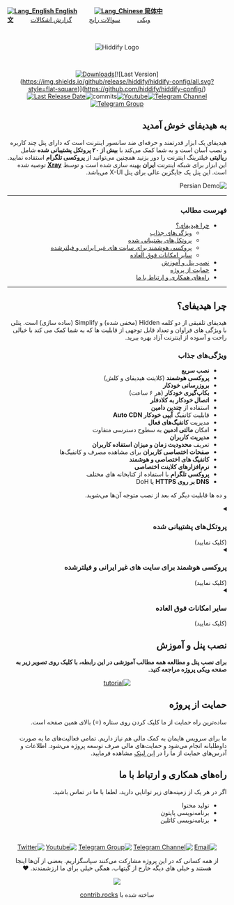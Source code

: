 
<div align="left" markdown="1">

[**![Lang_English](https://user-images.githubusercontent.com/125398461/229074810-599bd7f9-0bc1-44a9-b76e-90bf7e182314.png) English**](README.md)&nbsp;&nbsp;&nbsp;&nbsp;&nbsp;&nbsp;&nbsp;&nbsp;&nbsp;&nbsp;[**![Lang_Chinese](https://user-images.githubusercontent.com/125398461/236453142-16f3a81e-8f40-403d-a452-34c4c9ed8f64.png) 简体中文**](README_cn.md)&nbsp;&nbsp;&nbsp;&nbsp;&nbsp;&nbsp;&nbsp;&nbsp;&nbsp;&nbsp;[ویکی](https://github.com/hiddify/hiddify-config/wiki/Home_Fa)&nbsp;&nbsp;&nbsp;&nbsp;&nbsp;&nbsp;&nbsp;&nbsp;&nbsp;&nbsp;[سوالات رایج](https://github.com/hiddify/hiddify-config/discussions/categories/q-a-%D8%B3%D9%88%D8%A7%D9%84%D8%A7%D8%AA-%D8%B1%D8%A7%DB%8C%D8%AC)&nbsp;&nbsp;&nbsp;&nbsp;&nbsp;&nbsp;&nbsp;&nbsp;&nbsp;&nbsp;[گزارش اشکالات](https://github.com/hiddify/hiddify-config/issues)


</div>

<div align="left" markdown="1">




</div>
<br>
<div align=center markdown="1">

![Hiddify Logo](https://user-images.githubusercontent.com/125398461/227777845-a4d0f86b-faa2-4f2b-a410-4aa5f68bfe19.png)

</div>
<br>
<div align=center>

<!--[![Total Downloads](https://img.shields.io/github/downloads/hiddify/hiddify-config/total?label=downloads%20after%202023%2F03%2F27%2011%3A00%20&style=flat-square)](https://github.com/hiddify/hiddify-config/)-->
[![Downloads](https://static.pepy.tech/badge/hiddifypanel?style=flat-square&v3)](https://pepy.tech/project/hiddifypanel?display=monthly&versions=2.*&versions=1.*&versions=3.*)[![Last Version](https://img.shields.io/github/release/hiddify/hiddify-config/all.svg?style=flat-square)](https://github.com/hiddify/hiddify-config/)[![Last Release Date](https://img.shields.io/github/release-date/hiddify/hiddify-config.svg?style=flat-square)](https://github.com/hiddify/hiddify-config/)![commits](https://img.shields.io/github/commit-activity/m/hiddify/hiddify-config?style=flat-square)[![Youtube](https://img.shields.io/youtube/channel/views/UCxrmeMvVryNfB4XL35lXQNg?label=Youtube&style=flat-square&logo=youtube)](https://www.youtube.com/@hiddify)[![Telegram Channel](https://img.shields.io/endpoint?label=Channel&style=flat-square&url=https%3A%2F%2Ftg.sumanjay.workers.dev%2Fhiddify&color=blue)](https://telegram.dog/hiddify)[![Telegram Group](https://img.shields.io/endpoint?color=neon&label=Support%20Group&style=flat-square&url=https%3A%2F%2Ftg.sumanjay.workers.dev%2Fhiddify_board)](https://telegram.dog/hiddify_board)
<!--
[![GitHub Stars](https://img.shields.io/tokei/lines/github/hiddify/hiddify-config.svg)](https://github.com/hiddify/hiddify-config/)
[![GitHub Stars](https://img.shields.io/github/stars/hiddify/hiddify-config.svg)](https://github.com/hiddify/hiddify-config/)
[![GitHub Forks](https://img.shields.io/github/forks/hiddify/hiddify-config.svg)](https://github.com/hiddify/hiddify-config/)
-->



</div>

<div dir="rtl" markdown="1">

## به هیدیفای خوش آمدید
هیدیفای یک ابزار قدرتمند و حرفه‌ای ضد سانسور اینترنت است که دارای پنل چند کاربره و نصب آسان است و به شما کمک می‌کند با **بیش از ۲۰ پروتکل پشتیبانی شده** شامل **ریالیتی** فیلترینگ اینترنت را دور بزنید همچنین می‌توانید از **پروکسی تلگرام** استفاده نمایید. این ابزار برای شبکه اینترنت **ایران** بهینه سازی شده است و توسط <a href="https://github.com/XTLS/Xray-core#installation" target="_blank">**Xray**</a> توصیه شده است. این پنل یک جایگزین عالی برای پنل X-UI می‌باشد.

![Persian Demo](https://user-images.githubusercontent.com/125398461/234265877-56660d3c-6185-4948-b676-77f317834372.png)

<!--
![Persian new](https://user-images.githubusercontent.com/125398461/234179101-0dec8ade-29f7-49a4-8a77-4ce1ead1e04f.png)
![farsi_demo](https://user-images.githubusercontent.com/114227601/228013297-240d6945-874f-4836-9b0d-0e1ba072481f.png)

![farsi_demo](https://user-images.githubusercontent.com/125398461/233846669-9a18a866-6c6e-49bd-9513-b2caa74be01d.png)
-->


***
### فهرست مطالب
- [چرا هیدیفای؟](#%DA%86%D8%B1%D8%A7-%D9%87%DB%8C%D8%AF%DB%8C%D9%81%D8%A7%DB%8C)
  - [ویژگی‌های جذاب](#%D9%88%DB%8C%DA%98%DA%AF%DB%8C%D9%87%D8%A7%DB%8C-%D8%AC%D8%B0%D8%A7%D8%A8)
  - [پروتکل‌های پشتیبانی شده](#%D9%BE%D8%B1%D9%88%D8%AA%DA%A9%D9%84%D9%87%D8%A7%DB%8C-%D9%BE%D8%B4%D8%AA%DB%8C%D8%A8%D8%A7%D9%86%DB%8C-%D8%B4%D8%AF%D9%87)
  - [پروکسی هوشمند برای سایت های غیر ایرانی و فیلترشده](#%D9%BE%D8%B1%D9%88%DA%A9%D8%B3%DB%8C-%D9%87%D9%88%D8%B4%D9%85%D9%86%D8%AF-%D8%A8%D8%B1%D8%A7%DB%8C-%D8%B3%D8%A7%DB%8C%D8%AA-%D9%87%D8%A7%DB%8C-%D8%BA%DB%8C%D8%B1-%D8%A7%DB%8C%D8%B1%D8%A7%D9%86%DB%8C-%D9%88-%D9%81%DB%8C%D9%84%D8%AA%D8%B1%D8%B4%D8%AF%D9%87)
  - [سایر امکانات فوق العاده](#%D8%B3%D8%A7%DB%8C%D8%B1-%D8%A7%D9%85%DA%A9%D8%A7%D9%86%D8%A7%D8%AA-%D9%81%D9%88%D9%82-%D8%A7%D9%84%D8%B9%D8%A7%D8%AF%D9%87)
- [نصب پنل و آموزش‌](#%D9%86%D8%B5%D8%A8-%D9%BE%D9%86%D9%84-%D9%88-%D8%A2%D9%85%D9%88%D8%B2%D8%B4)
- [حمایت از پروژه](#%D8%AD%D9%85%D8%A7%DB%8C%D8%AA-%D8%A7%D8%B2-%D9%BE%D8%B1%D9%88%DA%98%D9%87)
- [راه‌های همکاری و ارتباط با ما](#%D8%B1%D8%A7%D9%87%D9%87%D8%A7%DB%8C-%D9%87%D9%85%DA%A9%D8%A7%D8%B1%DB%8C-%D9%88-%D8%A7%D8%B1%D8%AA%D8%A8%D8%A7%D8%B7-%D8%A8%D8%A7-%D9%85%D8%A7)

***
## چرا هیدیفای؟
هیدیفای تلفیقی از دو کلمه Hidden (مخفی شده) و Simplify (ساده سازی) است. پنلی با ويژگی های فراوان و تعداد قابل توجهی از قابلیت ها که به شما کمک می کند با خیالی راحت و آسوده از اینترنت آزاد بهره ببرید.

### ویژگی‌های جذاب 

- **نصب سریع**
- **پروکسی هوشمند** (کلاینت هیدیفای و کلش)
- **بروزرسانی خودکار**
- **بکاپ‌گیری خودکار** (هر ۶ ساعت)
- **اتصال خودکار به کلادفلر**
- استفاده از **چندین دامین**
- قابلیت کانفیگ **آیپی خودکار Auto CDN**
- مدیریت **کانفیگ‌های فعال**
- امکان **مالتی ادمین** به سطوح دسترسی متفاوت
- **مدیریت کاربران**
- تعریف **محدودیت زمان و میزان استفاده کاربران**
- **صفحات اختصاصی کاربران** برای مشاهده مصرف و کانفیگ‌ها
- **کانفیگ های اختصاصی و هوشمند**
- **نرم‌افزار‌های کلاینت اختصاصی**
- **پروکسی تلگرام** با استفاده از کتابخانه های مختلف
- **DNS بر روی HTTPS** یا DoH


و ده ها قابلیت دیگر که بعد از نصب متوجه آن‌ها می‌شوید.
<details markdown="1"> <summary><h3>پروتکل‌های پشتیبانی شده</h3> (کلیک نمایید)</summary> 


| پروتکل‌های پشتیبانی شده | پروتکل‌های پشتیبانی شده | پروتکل‌های پشتیبانی شده |
| - | - | - |
| **دایرکت** | **CDN** | **دامین فرانتینگ** |
|Trojan:<br>- TLS WS<br>- TLS TCP<br>- TLS gRPC<br>- TLS H2 WS<br>- TLS H2 TCP<br>- TLS H2 gRPC<br> |  Trojan:<br>- TLS WS<br>- TLS gRPC<br>- TLS H2 WS<br>- TLS H2 gRPC<br><br><br>| Trojan:<br>- TLS WS Fake<br><br><br><br><br><br> |
| Vless:<br>- TLS WS<br>- HTTP WS<br>- TLS XTLS<br>- TLS gRPC<br>- TLS H2 TLS<br>- TLS H2 WS<br>- TLS H2 gRPC<br>- Reality XTLS<br>- Reality gRPC | Vless:<br>- TLS WS<br>- TLS gRPC<br>- HTTP WS<br>- TLS H2 WS<br>- TLS H2 gRPC<br><br><br><br><br>| Vless:<br>- TLS WS Fake<br>- HTTP WS Fake<br><br><br><br><br><br><br><br> |
| Vmess:<br>- TLS WS<br>- TLS TCP<br>- HTTP WS<br>- HTTP TCP<br>- TLS gRPC<br>- TLS H2 WS<br>- TLS H2 TCP<br> | Vmess:<br>- TLS WS<br>- TLS gRPC<br>- HTTP WS<br>- TLS H2 WS<br>- TLS H2 gRPC<br><br><br> | Vmess:<br>- TLS WS Fake<br>- HTTP WS Fake<br><br><br><br><br><br> |
| V2ray:<br>- TLS WS<br>- HTTP WS<br>- TLS H2 |  V2ray:<br>- TLS WS<br>- HTTP WS<br>- TLS H2 | |
| Shadowsocks:<br>- TLS Shadowtls<br>- HTTP Shadowtls<br>- TLS H2 Shadowtls<br>- TLS H3 Shadowtls  | | |

<!--
| Supported Configs | Supported Configs |
| - | - |
| ♥ **Telegram Proxy** ♥ | **vless+xtls** |
| **Web Socket (cdn support)**:<br> - vless+tls+ws <br>- trojan+tls+ws <br> - vmess+tls+ws | **h2+tls**:<br> - vless+tls<br> - trojan+tls<br> - vmess+tls |
| **grpc+tls**:<br> - vless+grpc+tls<br> - trojan+grpc+tls<br> - vmess+grpc+tls | **http1.1+tls**:  <br>- trojan+tls <br> - vmess+tls|
| **old configs**: <br> - trojango (cdn support) <br> - v2ray+ws (cdn support) <br> - vmess (cdn support) <br> - ss+faketls| **HTTP** <br> -unsafe, default is disable <br> - vless<br> -vmess |
-->


</details>


<details markdown="1"> <summary><h3>پروکسی هوشمند برای سایت های غیر ایرانی و فیلترشده</h3> (کلیک نمایید)</summary>
 
با استفاده از کلاینت کلش و پنل هایدیفای می‌تونین در ۳ حالت به اینترنت وصل بشید. 

۱. روش اول فقط سایت فیلترشده را از فیلترشکن عبور دهد.

۲. فقط سایت های ایرانی بدون فیلترشکن باز شود (پیشنهادی)

۳. تمام سایت ها از فیلترشکن عبور کنند

از طرف دیگر سعی شده راه‌حل ارائه شده در برابر کشف توسط نهادهای فیلتر کننده اینترنت مقاوم باشد و جلوی حملات معمول به سرور گرفته و امکان شناسایی حداقل باشد با این وجود فراموش نکنید که سایر پورت ها به جز ۲۲، ۸۰ و ۴۴۳ را غیر فعال کنید

</details>

<details markdown="1"><summary><h3>سایر امکانات فوق العاده</h3> (کلیک نمایید)</summary>


<details  markdown="1"> <summary>سیستم‌عامل‌های پشتیبانی شده</summary>
هایدیفای روی اوبونتو ۲۰.۰۴ و ۲۲.۰۴ تست شده است.
Ubuntu arm64 or amd64
</details>



<details  markdown="1"> <summary>تست سرعت</summary>

از این طریق میتوان سرعت سرور بدون فیلترشکن و با فیلترشکن را بررسی کرد

![image](https://user-images.githubusercontent.com/114227601/210183115-4e1f4186-421e-4316-8082-3ce53275adc7.png)

</details>

 <details markdown="1"> <summary>صفحات راهنمای کاربران</summary> 
 با امکان تولید qrcode

 ![صفحه راهنمای کاربران](https://user-images.githubusercontent.com/114227601/206908372-db1fc206-4c6a-4206-ad39-e6b6b44a55c4.png)
</details>

<details markdown="1"> <summary>DNS over HTTPS (CDN support)</summary>
 
 برای استفاده از DNS over HTTPS کافی است در مرورگر از dns زیر استفاده کنید:
 
 `https://yourdomain.com/yoursecret/dns/dns-query{?dns}`
 
</details>

<details markdown="1"> <summary>Redirector (CDN support)</summary> 
  وقتی میخواهید پروکسی تلگرام یا پروکسی شدوساکس را از طریق برنامه های دیگر به اشتراک بگذارید امکان ریدایرکت با پشتیبانی سی دی ان فراهم می شود. برای مثال اگر کانفیگ شدوساکس را به جای fullURL قرار دهید باعث میشود با کلیک بر روی این لینک، اپ شدوساکس باز شده و پروکسی بر روی آن فعال شود. برای مثال:
 
 `https://yourdomain.com/yoursecret/redirect/fullURL` 
 

"fullURL" را با کانفیگ Shadowsocks جایگزین کنید:
 
 `https://yourdomain.com/yoursecret/redirect/ss://secret/` 
 
</details>


</details>
</details>

</div>

<!--
<a href="https://www.youtube.com/watch?v=-a4tfRUsrNY">
  <img width="50%" src="https://user-images.githubusercontent.com/125398461/227990194-e20b67dc-6cda-4b05-bd26-b7147d830a12.png" />
</a>

-->

<div align=right dir="rtl">

## نصب پنل و آموزش
**برای نصب پنل و مطالعه همه مطالب آموزشی در این رابطه، با کلیک روی تصویر زیر به صفحه ویکی پروژه مراجعه کنید.**
<div align=center>

 [![tutorial](https://github.com/hiddify/hiddify-config/blob/main/docs/Tutorials_fa.webp)](https://github.com/hiddify/hiddify-config/wiki/home_fa)
 
<!--
<a href="https://github.com/hiddify/hiddify-config/wiki/Home_fa"><img width="40%" src="https://github.com/hiddify/hiddify-config/assets/125398461/6ce5d04f-d324-4e9a-9b64-41f2176e20c7" /></a>
-->
  
  </div>

  
  
## حمایت از پروژه

ساده‌ترین راه حمایت از ما کلیک کردن روی ستاره (⭐) بالای همین صفحه است.

ما برای سرویس هایمان به کمک مالی هم نیاز داریم. تمامی فعالیت‌های ما به صورت داوطلبانه انجام می‌شود و حمایت‌های مالی صرف توسعه پروژه می‌شود. اطلاعات و آدرس‌های حمایت‌ از ما را در [این لینک](https://github.com/hiddify/hiddify-config/wiki/support) مشاهده فرمایید.

## راه‌های همکاری و ارتباط با ما
اگر در هر یک از زمینه‌های زیر توانایی دارید، لطفا با ما در تماس باشید.
* تولید محتوا
* برنامه‌نویسی پایتون 
* برنامه‌نویسی کاتلین
<!--
## راه های ارتباط با ما
* ایمیل: [hiddify@gmail.com](mailto:hiddify@gmail.com)
* اطلاع رسانی: [کانال تلگرام](https://t.me/hiddify)
* رفع مشکل: [گروه تلگرام](https://t.me/hiddify_board)

</div>
-->
</br>
<div align=center>
    
[![Email](https://img.shields.io/badge/Gmail-hiddify@gmail.com-green?style=flat-square&logo=gmail)](mailto:hiddify@gmail.com)
[![Telegram Channel](https://img.shields.io/endpoint?label=Channel&style=flat-square&url=https%3A%2F%2Ftg.sumanjay.workers.dev%2Fhiddify&color=blue)](https://telegram.dog/hiddify)
[![Telegram Group](https://img.shields.io/endpoint?color=neon&label=Support%20Group&style=flat-square&url=https%3A%2F%2Ftg.sumanjay.workers.dev%2Fhiddify_board)](https://telegram.dog/hiddify_board)
[![Youtube](https://img.shields.io/youtube/channel/views/UCxrmeMvVryNfB4XL35lXQNg?label=Youtube&style=flat-square&logo=youtube)](https://www.youtube.com/@hiddify)
[![Twitter](https://img.shields.io/twitter/follow/hiddify_com?color=%231DA1F2&logo=twitter&logoColor=1DA1F2&style=flat-square)](https://twitter.com/intent/follow?screen_name=hiddify_com)

 </div>
 
<p align=center>
 از همه کسانی که در این پروژه مشارکت می‌کنند سپاسگزاریم. بعضی از آن‌ها اینجا هستند و خیلی های دیگه خارج از گیتهاب. همگی خیلی برای ما ارزشمندند. ♥
 </p>
 
<p align=center> 
<a href="https://github.com/hiddify/hiddify-config/graphs/contributors">
  <img src="https://contrib.rocks/image?repo=hiddify/hiddify-config" />
</a>
</p>
<p align=center>
 ساخته شده با <a rel="" target="_blank" href="https://contrib.rocks">contrib.rocks</a> 
</p>
